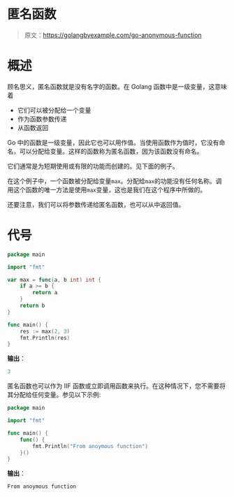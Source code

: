 # 匿名函数

> 原文：<https://golangbyexample.com/go-anonymous-function>

# **概述**

顾名思义，匿名函数就是没有名字的函数。在 Golang 函数中是一级变量，这意味着

*   它们可以被分配给一个变量
*   作为函数参数传递
*   从函数返回

Go 中的函数是一级变量，因此它也可以用作值。当使用函数作为值时，它没有命名，可以分配给变量。这样的函数称为匿名函数，因为该函数没有命名。

它们通常是为短期使用或有限的功能而创建的。见下面的例子。

在这个例子中，一个函数被分配给变量`max`。分配给`max`的功能没有任何名称。调用这个函数的唯一方法是使用`max`变量，这也是我们在这个程序中所做的。

还要注意，我们可以将参数传递给匿名函数，也可以从中返回值。

# **代号**

```go
package main

import "fmt"

var max = func(a, b int) int {
    if a >= b {
        return a
    }
    return b
}

func main() {
    res := max(2, 3)
    fmt.Println(res)
}
```

**输出**：

```go
3
```

匿名函数也可以作为 IIF 函数或立即调用函数来执行。在这种情况下，您不需要将其分配给任何变量。参见以下示例:

```go
package main

import "fmt"

func main() {
    func() {
        fmt.Println("From anoymous function")
    }()
}
```

**输出**：

```go
From anoymous function
```